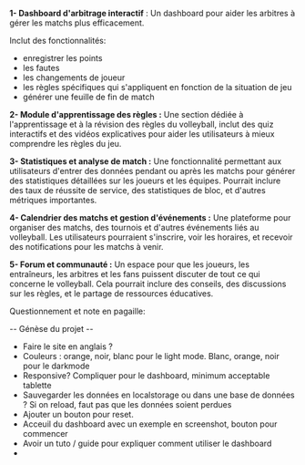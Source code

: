 **1- Dashboard d'arbitrage interactif** : Un dashboard pour aider les arbitres à gérer les matchs plus efficacement. 

Inclut des fonctionnalités:
- enregistrer les points
- les fautes
- les changements de joueur
- les règles spécifiques qui s'appliquent en fonction de la situation de jeu
- générer une feuille de fin de match

**2- Module d'apprentissage des règles :** Une section dédiée à l'apprentissage et à la révision des règles du volleyball, inclut des quiz interactifs et des vidéos explicatives pour aider les utilisateurs à mieux comprendre les règles du jeu.

**3- Statistiques et analyse de match :** Une fonctionnalité permettant aux utilisateurs d'entrer des données pendant ou après les matchs pour générer des statistiques détaillées sur les joueurs et les équipes. Pourrait inclure des taux de réussite de service, des statistiques de bloc, et d'autres métriques importantes.

**4- Calendrier des matchs et gestion d'événements :** Une plateforme pour organiser des matchs, des tournois et d'autres événements liés au volleyball. Les utilisateurs pourraient s'inscrire, voir les horaires, et recevoir des notifications pour les matchs à venir.

**5- Forum et communauté :** Un espace pour que les joueurs, les entraîneurs, les arbitres et les fans puissent discuter de tout ce qui concerne le volleyball. Cela pourrait inclure des conseils, des discussions sur les règles, et le partage de ressources éducatives.


Questionnement et note en pagaille: 

-- Génèse du projet -- 
- Faire le site en anglais ?
- Couleurs : orange, noir, blanc pour le light mode. Blanc, orange, noir pour le darkmode
- Responsive? Compliquer pour le dashboard, minimum acceptable tablette
- Sauvegarder les données en localstorage ou dans une base de données ? Si on reload, faut pas que les données soient perdues
- Ajouter un bouton pour reset.
- Acceuil du dashboard avec un exemple en screenshot, bouton pour commencer
- Avoir un tuto / guide pour expliquer comment utiliser le dashboard
- 
